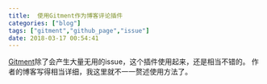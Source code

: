 ```yaml
---
title:  使用Gitment作为博客评论插件
categories: ["blog"]
tags: ["gitment","github_page","issue"]
date: 2018-03-17 00:54:41
---
```


[Gitment][1]除了会产生大量无用的issue，这个插件使用起来，还是相当不错的。
作者的博客写得相当详细，我这里就不一一赘述使用方法了。


[1]: https://github.com/imsun/gitment